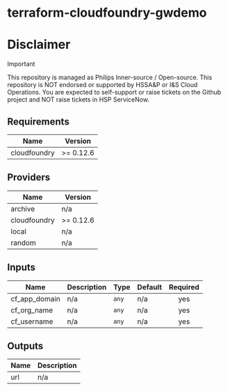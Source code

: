 # terraform-cloudfoundry-gwdemo

# Disclaimer

> [!Important]
> This repository is managed as Philips Inner-source / Open-source.
> This repository is NOT endorsed or supported by HSSA&P or I&S Cloud Operations. 
> You are expected to self-support or raise tickets on the Github project and NOT raise tickets in HSP ServiceNow. 

## Requirements

| Name | Version |
|------|---------|
| cloudfoundry | >= 0.12.6 |

## Providers

| Name | Version |
|------|---------|
| archive | n/a |
| cloudfoundry | >= 0.12.6 |
| local | n/a |
| random | n/a |

## Inputs

| Name | Description | Type | Default | Required |
|------|-------------|------|---------|:--------:|
| cf\_app\_domain | n/a | `any` | n/a | yes |
| cf\_org\_name | n/a | `any` | n/a | yes |
| cf\_username | n/a | `any` | n/a | yes |

## Outputs

| Name | Description |
|------|-------------|
| url | n/a |
